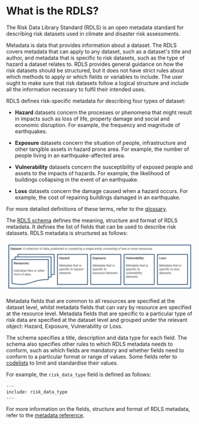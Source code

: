 # What is the RDLS?

The Risk Data Library Standard (RDLS) is an open metadata standard for describing risk datasets used in climate and disaster risk assessments.

Metadata is data that provides information about a dataset. The RDLS covers metadata that can apply to any dataset, such as a dataset's title and author, and metadata that is specific to risk datasets, such as the type of hazard a dataset relates to. RDLS provides general guidance on how the risk datasets should be structured, but it does not have strict rules about which methods to apply or which fields or variables to include. The user ought to make sure that risk datasets follow a logical structure and include all the information necessary to fulfil their intended uses.

RDLS defines risk-specific metadata for describing four types of dataset:

- **Hazard** datasets concern the processes or phenomena that might result in impacts such as loss of life, property damage and social and economic disruption. For example, the frequency and magnitude of earthquakes.

- **Exposure** datasets concern the situation of people, infrastructure and other tangible assets in hazard prone area. For example, the number of people living in an earthquake-affected area.

- **Vulnerability** datasets concern the susceptibility of exposed people and assets to the impacts of hazards. For example, the likelihood of buildings collapsing in the event of an earthquake.

- **Loss** datasets concern the damage caused when a hazard occurs. For example, the cost of repairing buildings damaged in an earthquake.

For more detailed definitions of these terms, refer to the [glossary](../glossary.md).

The [RDLS schema](../reference/schema.md) defines the meaning, structure and format of RDLS metadata. It defines the list of fields that can be used to describe risk datasets. RDLS metadata is structured as follows:

![RDLS structure](../img/structure.svg)

Metadata fields that are common to all resources are specified at the dataset level, whilst metadata fields that can vary by resource are specified at the resource level. Metadata fields that are specific to a particular type of risk data are specified at the dataset level and grouped under the relevant object: Hazard, Exposure, Vulnerability or Loss.

The schema specifies a title, description and data type for each field. The schema also specifies other rules to which RDLS metadata needs to conform, such as which fields are mandatory and whether fields need to conform to a particular format or range of values. Some fields refer to [codelists](../reference/codelists.md) to limit and standardise their values.

For example, the `risk_data_type` field is defined as follows:

```{jsonschema} ../../docs/_readthedocs/html/rdls_schema.json
---
include: risk_data_type
---
```

For more information on the fields, structure and format of RDLS metadata, refer to the [metadata reference](../reference/index.md).
